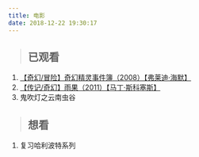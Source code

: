 ```yaml
---
title: 电影
date: 2018-12-22 19:30:17
---
```


> ## 已观看
>

1. [【奇幻/冒险】奇幻精灵事件簿（2008）【弗莱迪·海默】](https://www.bilibili.com/bangumi/play/ep258590/ )
2. [【传记/奇幻】雨果（2011）【马丁·斯科塞斯】](https://www.bilibili.com/bangumi/play/ep257255/)
3. 鬼吹灯之云南虫谷




> ## 想看
>

1. 复习哈利波特系列



